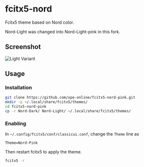 # fcitx5-nord

Fcitx5 theme based on Nord color.

Nord-Light was changed into Nord-Light-pink in this fork.

## Screenshot

![Light Variant](https://github.com/user-attachments/assets/1321929c-dad1-4973-b7cf-5f63e9766a25)

## Usage

### Installation

```sh
git clone https://github.com/xpe-online/fcitx5-nord-pink.git
mkdir -p ~/.local/share/fcitx5/themes/
cd fcitx5-nord-pink
cp -r Nord-Dark/ Nord-Light/ ~/.local/share/fcitx5/themes/
```

### Enabling

In `~/.config/fcitx5/conf/classicui.conf`, change the `Theme` line as

```dosini
Theme=Nord-Pink
```

Then restart fcitx5 to apply the theme.

```sh
fcitx5 -r
```
